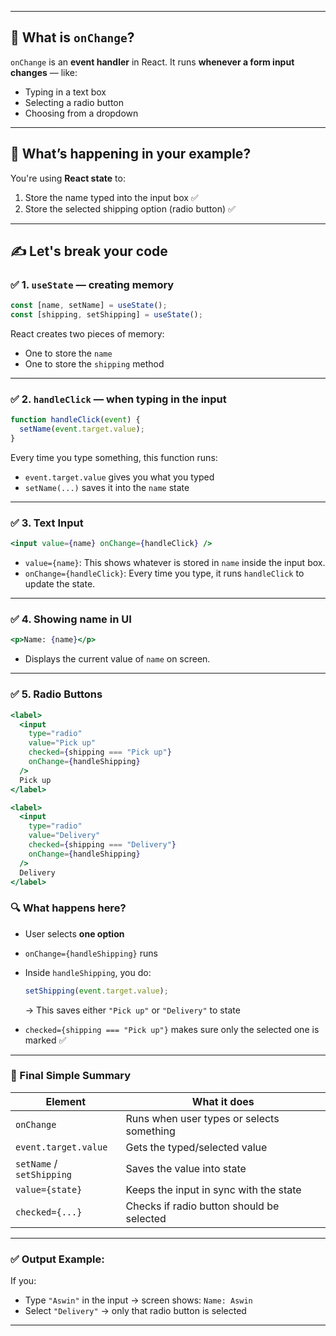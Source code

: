 
---

## 🔄 What is `onChange`?

`onChange` is an **event handler** in React.
It runs **whenever a form input changes** — like:

* Typing in a text box
* Selecting a radio button
* Choosing from a dropdown

---

## 🧠 What’s happening in your example?

You're using **React state** to:

1. Store the name typed into the input box ✅
2. Store the selected shipping option (radio button) ✅

---

## ✍️ Let's break your code

### ✅ 1. `useState` — creating memory

```js
const [name, setName] = useState();
const [shipping, setShipping] = useState();
```

React creates two pieces of memory:

* One to store the `name`
* One to store the `shipping` method

---

### ✅ 2. `handleClick` — when typing in the input

```js
function handleClick(event) {
  setName(event.target.value);
}
```

Every time you type something, this function runs:

* `event.target.value` gives you what you typed
* `setName(...)` saves it into the `name` state

---

### ✅ 3. Text Input

```jsx
<input value={name} onChange={handleClick} />
```

* `value={name}`: This shows whatever is stored in `name` inside the input box.
* `onChange={handleClick}`: Every time you type, it runs `handleClick` to update the state.

---

### ✅ 4. Showing name in UI

```jsx
<p>Name: {name}</p>
```

* Displays the current value of `name` on screen.

---

### ✅ 5. Radio Buttons

```jsx
<label>
  <input 
    type="radio" 
    value="Pick up" 
    checked={shipping === "Pick up"} 
    onChange={handleShipping}
  />
  Pick up
</label>
```

```jsx
<label>
  <input 
    type="radio" 
    value="Delivery" 
    checked={shipping === "Delivery"} 
    onChange={handleShipping}
  />
  Delivery
</label>
```

### 🔍 What happens here?

* User selects **one option**
* `onChange={handleShipping}` runs
* Inside `handleShipping`, you do:

  ```js
  setShipping(event.target.value);
  ```

  → This saves either `"Pick up"` or `"Delivery"` to state
* `checked={shipping === "Pick up"}` makes sure only the selected one is marked ✅

---

### 🧠 Final Simple Summary

| Element                   | What it does                              |
| ------------------------- | ----------------------------------------- |
| `onChange`                | Runs when user types or selects something |
| `event.target.value`      | Gets the typed/selected value             |
| `setName` / `setShipping` | Saves the value into state                |
| `value={state}`           | Keeps the input in sync with the state    |
| `checked={...}`           | Checks if radio button should be selected |

---

### ✅ Output Example:

If you:

* Type `"Aswin"` in the input → screen shows: `Name: Aswin`
* Select `"Delivery"` → only that radio button is selected

---
